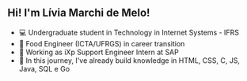 ## Hi! I'm Lívia Marchi de Melo!

- 💻 Undergraduate student in Technology in Internet Systems - IFRS
- 🧱 Food Engineer (ICTA/UFRGS) in career transition
- 🌟 Working as iXp Support Engineer Intern at SAP
- 🌱 In this journey, I've already build knowledge in HTML, CSS, C, JS, Java, SQL e Go
